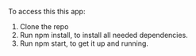 To access this this app:

1. Clone the repo
2. Run npm install, to install all needed dependencies.
3. Run npm start, to get it up and running.